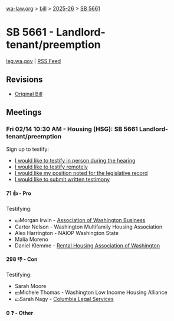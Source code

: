 [wa-law.org](/) > [bill](/bill/) > [2025-26](/bill/2025-26/) > [SB 5661](/bill/2025-26/sb/5661/)

# SB 5661 - Landlord-tenant/preemption
[leg.wa.gov](https://app.leg.wa.gov/billsummary?BillNumber=5661&Year=2025&Initiative=false) | [RSS Feed](./rss.xml)

## Revisions
* [Original Bill](1/)

## Meetings
### Fri 02/14 10:30 AM - Housing (HSG): SB 5661 Landlord-tenant/preemption
Sign up to testify:
* [I would like to testify in person during the hearing](https://app.leg.wa.gov/csi/Testifier/Add?chamber=House&mId=32745&aId=163850&caId=25778&tId=1)
* [I would like to testify remotely](https://app.leg.wa.gov/csi/Testifier/Add?chamber=House&mId=32745&aId=163850&caId=25778&tId=2)
* [I would like my position noted for the legislative record](https://app.leg.wa.gov/csi/Testifier/Add?chamber=House&mId=32745&aId=163850&caId=25778&tId=3)
* [I would like to submit written testimony](https://app.leg.wa.gov/csi/Testifier/Add?chamber=House&mId=32745&aId=163850&caId=25778&tId=4)

#### 71 👍 - Pro
Testifying:
* 💵Morgan Irwin - [Association of Washington Business](/org/association_of_washington_business/)
* Carter Nelson - Washington Multifamily Housing Association
* Alex Harrington - NAIOP Washington State
* Malia Moreno
* Daniel Klemme - [Rental Housing Association of Washington](/org/rental_housing_association_of_washington/)

#### 298 👎 - Con
Testifying:
* Sarah Moore
* 💵Michele Thomas - Washington Low Income Housing Alliance
* 💵Sarah Nagy - [Columbia Legal Services](/org/columbia_legal_services/)

#### 0 ❓ - Other
